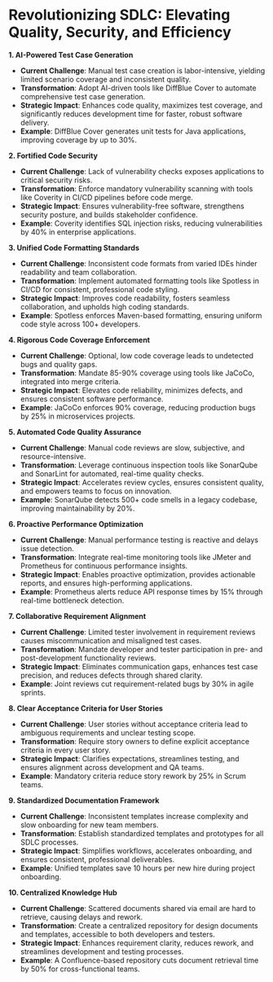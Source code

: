 # Revolutionizing SDLC: Elevating Quality, Security, and Efficiency

**1. AI-Powered Test Case Generation**  
- **Current Challenge**: Manual test case creation is labor-intensive, yielding limited scenario coverage and inconsistent quality.  
- **Transformation**: Adopt AI-driven tools like DiffBlue Cover to automate comprehensive test case generation.  
- **Strategic Impact**: Enhances code quality, maximizes test coverage, and significantly reduces development time for faster, robust software delivery.  
- **Example**: DiffBlue Cover generates unit tests for Java applications, improving coverage by up to 30%.  

**2. Fortified Code Security**  
- **Current Challenge**: Lack of vulnerability checks exposes applications to critical security risks.  
- **Transformation**: Enforce mandatory vulnerability scanning with tools like Coverity in CI/CD pipelines before code merge.  
- **Strategic Impact**: Ensures vulnerability-free software, strengthens security posture, and builds stakeholder confidence.  
- **Example**: Coverity identifies SQL injection risks, reducing vulnerabilities by 40% in enterprise applications.  

**3. Unified Code Formatting Standards**  
- **Current Challenge**: Inconsistent code formats from varied IDEs hinder readability and team collaboration.  
- **Transformation**: Implement automated formatting tools like Spotless in CI/CD for consistent, professional code styling.  
- **Strategic Impact**: Improves code readability, fosters seamless collaboration, and upholds high coding standards.  
- **Example**: Spotless enforces Maven-based formatting, ensuring uniform code style across 100+ developers.  

**4. Rigorous Code Coverage Enforcement**  
- **Current Challenge**: Optional, low code coverage leads to undetected bugs and quality gaps.  
- **Transformation**: Mandate 85-90% coverage using tools like JaCoCo, integrated into merge criteria.  
- **Strategic Impact**: Elevates code reliability, minimizes defects, and ensures consistent software performance.  
- **Example**: JaCoCo enforces 90% coverage, reducing production bugs by 25% in microservices projects.  

**5. Automated Code Quality Assurance**  
- **Current Challenge**: Manual code reviews are slow, subjective, and resource-intensive.  
- **Transformation**: Leverage continuous inspection tools like SonarQube and SonarLint for automated, real-time quality checks.  
- **Strategic Impact**: Accelerates review cycles, ensures consistent quality, and empowers teams to focus on innovation.  
- **Example**: SonarQube detects 500+ code smells in a legacy codebase, improving maintainability by 20%.  

**6. Proactive Performance Optimization**  
- **Current Challenge**: Manual performance testing is reactive and delays issue detection.  
- **Transformation**: Integrate real-time monitoring tools like JMeter and Prometheus for continuous performance insights.  
- **Strategic Impact**: Enables proactive optimization, provides actionable reports, and ensures high-performing applications.  
- **Example**: Prometheus alerts reduce API response times by 15% through real-time bottleneck detection.  

**7. Collaborative Requirement Alignment**  
- **Current Challenge**: Limited tester involvement in requirement reviews causes miscommunication and misaligned test cases.  
- **Transformation**: Mandate developer and tester participation in pre- and post-development functionality reviews.  
- **Strategic Impact**: Eliminates communication gaps, enhances test case precision, and reduces defects through shared clarity.  
- **Example**: Joint reviews cut requirement-related bugs by 30% in agile sprints.  

**8. Clear Acceptance Criteria for User Stories**  
- **Current Challenge**: User stories without acceptance criteria lead to ambiguous requirements and unclear testing scope.  
- **Transformation**: Require story owners to define explicit acceptance criteria in every user story.  
- **Strategic Impact**: Clarifies expectations, streamlines testing, and ensures alignment across development and QA teams.  
- **Example**: Mandatory criteria reduce story rework by 25% in Scrum teams.  

**9. Standardized Documentation Framework**  
- **Current Challenge**: Inconsistent templates increase complexity and slow onboarding for new team members.  
- **Transformation**: Establish standardized templates and prototypes for all SDLC processes.  
- **Strategic Impact**: Simplifies workflows, accelerates onboarding, and ensures consistent, professional deliverables.  
- **Example**: Unified templates save 10 hours per new hire during project onboarding.  

**10. Centralized Knowledge Hub**  
- **Current Challenge**: Scattered documents shared via email are hard to retrieve, causing delays and rework.  
- **Transformation**: Create a centralized repository for design documents and templates, accessible to both developers and testers.  
- **Strategic Impact**: Enhances requirement clarity, reduces rework, and streamlines development and testing processes.  
- **Example**: A Confluence-based repository cuts document retrieval time by 50% for cross-functional teams.